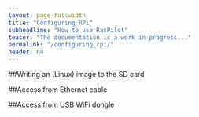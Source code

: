 ```yaml
---
layout: page-fullwidth
title: "Configuring RPi"
subheadline: "How to use RasPilot"
teaser: "The documentation is a work in progress..."
permalink: "/configuring_rpi/"
header: no
---
```


##Writing an (Linux) image to the SD card

##Access from Ethernet cable

##Access from USB WiFi dongle
